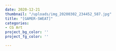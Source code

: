 ```yaml
---
date: 2020-12-21
thumbnail: "/uploads/img_20200302_234452_587.jpg"
title: "[GAMER-SWEAT]"
categories:
- CG Art
project_bg_color: ''
project_fg_color: ''

---
```

